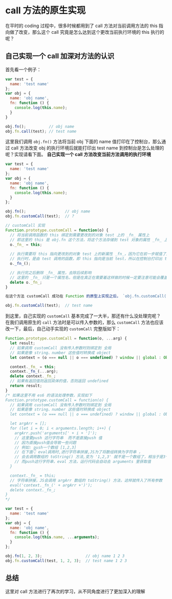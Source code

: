 # call 方法的原生实现

在平时的 coding 过程中，很多时候都用到了 call 方法对当前调用方法的 this 指向做了改变，那么这个 call 究竟是怎么达到这个更改当前执行环境的 this 执行的呢？

## 自己实现一个 call 加深对方法的认识

首先看一个例子：

``` javascript
var test = {
  name: 'test name'
};
var obj = {
  name: 'obj name',
  fn: function () {
    console.log(this.name);
  }
}

obj.fn();          // obj name
obj.fn.call(test); // test name
```

这里我们调用 `obj.fn()` 方法将当前 obj 下面的 name 值打印在了控制台，那么通过 call 方法改变 obj 的执行环境后就能打印出 test name 到控制台是怎么处理的呢？实现请看下面。
**自己实现一个 call 方法改变当前方法调用的执行环境**

``` javascript
var test = {
  name: 'test name'
};
var obj = {
  name: 'obj name',
  fn: function () {
    console.log(this.name);
  }
};

obj.fn();                 // obj name
obj.fn.customCall(test);  // ?

// customCall 实现
Function.prototype.customCall = function(o) {
  // 将当前调用函数的 this 绑定到需要更改到的对象 test 上的 _fn_ 属性上
  // 即这里的 this 是 obj.fn 这个方法，将这个方法存储到 test 对象的属性 _fn_ 上
  o._fn_ = this;
  
  // 执行需要将 this 指向更改到的对象 test 上的新属性 _fn_，因为它在前一步赋值了函数 fn:function(){console.log(this.name);}
  // 执行时，是由 test 调用的函数，即 this 指向是当前 test，所以在控制台打印出 test name
  o._fn_();

  // 执行完之后删除 _fn_ 属性，去除后续影响
  // 这里的 _fn_ 只是一个属性名，但是在真正在需要着这样做的时候一定要注意可能会覆盖 o 上的原有属性，取名也很重要
  delete o._fn_;
}

在这个方法 customCall 成功在 Function 的原型上实现之后， `obj.fn.customCall(test)` 就能够成功打印出 test name 了。

obj.fn.customCall(test);  // test name
```

到这里，自己实现的 `customCall` 基本完成了一大半，那还有什么没处理完呢？  
在我们调用原生的 `call` 方法时是可以传入参数的，那么 `customCall` 方法也应该改一下，最后，自己动手实现的 `customCall` 完整版如下：

``` javascript
Function.prototype.customCall = function(o, ...arg) {
  let result;
  // 如果调用 customCall 没有传入参数时则绑定到 全局
  // 如果是像 string、number 这些值时转换成 object
  let context = (o === null || o === undefined) ? window || global : Object(o);

  context._fn_ = this;
  context._fn_(...arg);
  delete context._fn_;
  // 如果有返回值则返回具体的值，否则返回 undefined
  return result;
}
/* 如果这里不用 es6 的语法处理参数，实现如下
Function.prototype.customCall = function(o) {
  // 如果调用 customCall 没有传入参数时则绑定到 全局
  // 如果是像 string、number 这些值时转换成 object
  let context = (o === null || o === undefined) ? window || global : Object(o);

  let argArr = [];
  for (let i = 0; i < arguments.length; i++) {
    argArr.push('arguments[' + i + ']');
    // 这里要push 这行字符串  而不是直接push 值
    // 因为直接push值会导致一些问题
    // 例如: push一个数组 [1,2,3]
    // 在下面👇 eval调用时,进行字符串拼接,JS为了将数组转换为字符串 ，
    // 会去调用数组的 toString() 方法,变为 '1,2,3' 就不是一个数组了，相当于是3个参数.
    // 而push这行字符串，eval 方法，运行代码会自动去 arguments 里获取值
  }

  context._fn_ = this;
  // 字符串拼接，JS会调用 argArr 数组的 toString() 方法，这样就传入了所有参数
  eval('context._fn_(' + argArr +')');
  delete context._fn_;
}
*/

var test = {
  name: 'test name'
};
var obj = {
  name: 'obj name',
  fn: function () {
    console.log(this.name, ...arguments);
  }
};

obj.fn(1, 2, 3);                   // obj name 1 2 3
obj.fn.customCall(test, 1, 2, 3);  // test name 1 2 3
```

## 总结

这里对 call 方法进行了再次的学习，从不同角度进行了更加深入的理解
